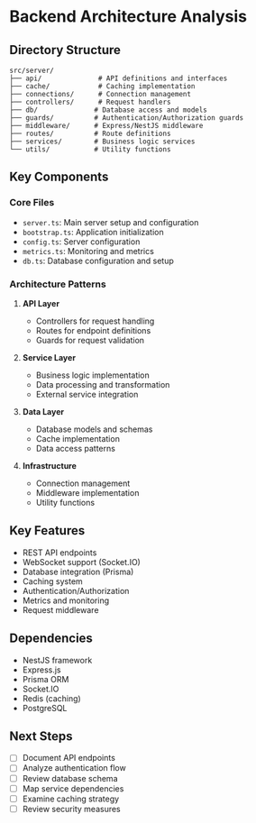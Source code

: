 # Backend Architecture Analysis

## Directory Structure
```
src/server/
├── api/              # API definitions and interfaces
├── cache/            # Caching implementation
├── connections/      # Connection management
├── controllers/      # Request handlers
├── db/              # Database access and models
├── guards/          # Authentication/Authorization guards
├── middleware/      # Express/NestJS middleware
├── routes/          # Route definitions
├── services/        # Business logic services
└── utils/           # Utility functions
```

## Key Components

### Core Files
- `server.ts`: Main server setup and configuration
- `bootstrap.ts`: Application initialization
- `config.ts`: Server configuration
- `metrics.ts`: Monitoring and metrics
- `db.ts`: Database configuration and setup

### Architecture Patterns
1. **API Layer**
   - Controllers for request handling
   - Routes for endpoint definitions
   - Guards for request validation

2. **Service Layer**
   - Business logic implementation
   - Data processing and transformation
   - External service integration

3. **Data Layer**
   - Database models and schemas
   - Cache implementation
   - Data access patterns

4. **Infrastructure**
   - Connection management
   - Middleware implementation
   - Utility functions

## Key Features
- REST API endpoints
- WebSocket support (Socket.IO)
- Database integration (Prisma)
- Caching system
- Authentication/Authorization
- Metrics and monitoring
- Request middleware

## Dependencies
- NestJS framework
- Express.js
- Prisma ORM
- Socket.IO
- Redis (caching)
- PostgreSQL

## Next Steps
- [ ] Document API endpoints
- [ ] Analyze authentication flow
- [ ] Review database schema
- [ ] Map service dependencies
- [ ] Examine caching strategy
- [ ] Review security measures
